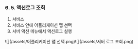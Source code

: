### 6. 5. 액션로그 조회

1. 서비스
2. 서비스 안에 어플리케이션 맵 선택
3. 서버 액션 메뉴에서 액션로그 실행

![](/assets/어플리케이션 맵 선택.png)![](/assets/서버 로그 조회.png)

